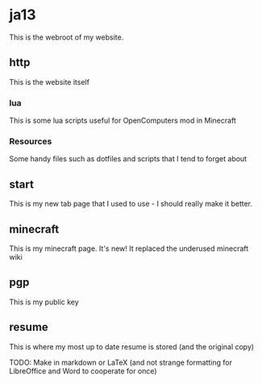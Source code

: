 # ja13

This is the webroot of my website.

## http

This is the website itself

### lua

This is some lua scripts useful for OpenComputers mod in Minecraft

### Resources

Some handy files such as dotfiles and scripts that I tend to forget about

## start

This is my new tab page that I used to use - I should really make it better.

## minecraft

This is my minecraft page. It's new! It replaced the underused minecraft wiki

## pgp

This is my public key

## resume

This is where my most up to date resume is stored (and the original copy)

TODO: Make in markdown or LaTeX (and not strange formatting for LibreOffice and Word to cooperate for once)
